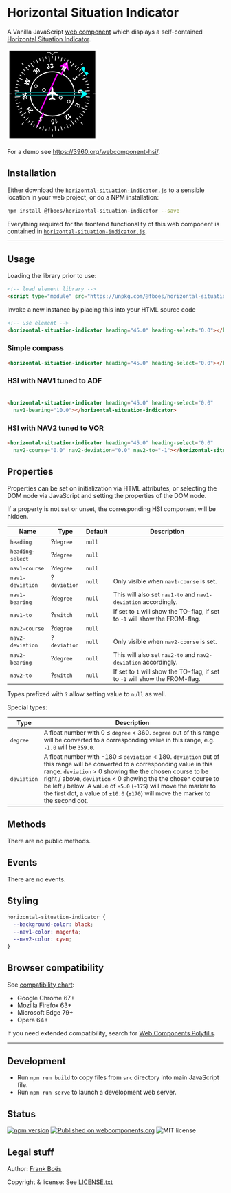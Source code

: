 Horizontal Situation Indicator
==============================

A Vanilla JavaScript [web component](https://www.webcomponents.org/) which displays a self-contained [Horizontal Situation Indicator](https://en.wikipedia.org/wiki/Horizontal_situation_indicator).

![](docs/hsi.png)

For a demo see https://3960.org/webcomponent-hsi/.

Installation
------------

Either download the [`horizontal-situation-indicator.js`](horizontal-situation-indicator.js) to a sensible location in your web project, or do a NPM installation:

```bash
npm install @fboes/horizontal-situation-indicator --save
```

Everything required for the frontend functionality of this web component is contained in [`horizontal-situation-indicator.js`](horizontal-situation-indicator.js).

---

Usage
-----

Loading the library prior to use:

```html
<!-- load element library -->
<script type="module" src="https://unpkg.com/@fboes/horizontal-situation-indicator@latest/horizontal-situation-indicator.js?module"></script>
```

Invoke a new instance by placing this into your HTML source code

```html
<!-- use element -->
<horizontal-situation-indicator heading="45.0" heading-select="0.0"></horizontal-situation-indicator>
```

<!--
```
<custom-element-demo>
  <template>
    <script type="module" src="https://unpkg.com/@fboes/horizontal-situation-indicator@latest/horizontal-situation-indicator.js?module"></script>
    <next-code-block></next-code-block>
  </template>
</custom-element-demo>
```
-->

### Simple compass

```html
<horizontal-situation-indicator heading="45.0" heading-select="0.0"></horizontal-situation-indicator>
```

### HSI with NAV1 tuned to ADF

```html

<horizontal-situation-indicator heading="45.0" heading-select="0.0"
  nav1-bearing="10.0"></horizontal-situation-indicator>
```

### HSI with NAV2 tuned to VOR

```html
<horizontal-situation-indicator heading="45.0" heading-select="0.0"
  nav2-course="0.0" nav2-deviation="0.0" nav2-to="-1"></horizontal-situation-indicator>
```

Properties
----------

Properties can be set on initialization via HTML attributes, or selecting the DOM node via JavaScript and setting the properties of the DOM node.

If a property is not set or unset, the corresponding HSI component will be hidden.

| Name                   | Type         | Default | Description                |
| ----------------       | ------------ | ------- | -------------------------- |
| `heading`              | ?`degree`    | `null`  |                            |
| `heading-select`       | ?`degree`    | `null`  |                            |
| `nav1-course`          | ?`degree`    | `null`  |                            |
| `nav1-deviation`       | ?`deviation` | `null`  | Only visible when `nav1-course` is set. |
| `nav1-bearing`         | ?`degree`    | `null`  | This will also set `nav1-to` and `nav1-deviation` accordingly. |
| `nav1-to`              | ?`switch`    | `null`  | If set to `1` will show the TO-flag, if set to `-1` will show the FROM-flag. |
| `nav2-course`          | ?`degree`    | `null`  |                            |
| `nav2-deviation`       | ?`deviation` | `null`  | Only visible when `nav2-course` is set. |
| `nav2-bearing`         | ?`degree`    | `null`  | This will also set `nav2-to` and `nav2-deviation` accordingly. |
| `nav2-to`              | ?`switch`    | `null`  | If set to `1` will show the TO-flag, if set to `-1` will show the FROM-flag. |

Types prefixed with `?` allow setting value to `null` as well.

Special types:

| Type        | Description |
| ----------- | ----------- |
| `degree`    | A float number with 0 ≤ `degree` < 360. `degree` out of this range will be converted to a corresponding value in this range, e.g. `-1.0` will be `359.0`. |
| `deviation` | A float number with -180 ≤ `deviation` < 180. `deviation` out of this range will be converted to a corresponding value in this range. `deviation` > 0 showing the the chosen course to be right / above, `deviation` < 0  showing the the chosen course to be left / below. A value of `±5.0` (`±175`) will move the marker to the first dot, a value of `±10.0` (`±170`) will move the marker to the second dot. |

Methods
-------

There are no public methods.

Events
------

There are no events.

Styling
-------

```css
horizontal-situation-indicator {
  --background-color: black;
  --nav1-color: magenta;
  --nav2-color: cyan;
}
```

Browser compatibility
---------------------

See [compatibility chart](https://caniuse.com/#search=web%20components):

* Google Chrome 67+
* Mozilla Firefox 63+
* Microsoft Edge 79+
* Opera 64+

If you need extended compatibility, search for [Web Components Polyfills](https://www.webcomponents.org/polyfills/).

---

Development
-----------

* Run `npm run build` to copy files from `src` directory into main JavaScript file.
* Run `npm run serve` to launch a development web server.

Status
-------

[![npm version](https://badge.fury.io/js/%40fboes%2Fhorizontal-situation-indicator.svg)](https://badge.fury.io/js/%40fboes%2Fhorizontal-situation-indicator)
[![Published on webcomponents.org](https://img.shields.io/badge/webcomponents.org-published-blue.svg)](https://www.webcomponents.org/element/@fboes/horizontal-situation-indicator)
![MIT license](https://img.shields.io/github/license/fboes/webcomponent-hsi.svg)

Legal stuff
-----------

Author: [Frank Boës](https://3960.org)

Copyright & license: See [LICENSE.txt](LICENSE.txt)
